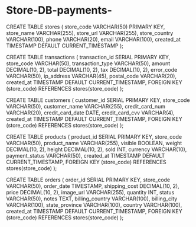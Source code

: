 # Store-DB-payments-
CREATE TABLE stores (
    store_code VARCHAR(50) PRIMARY KEY,
    store_name VARCHAR(255),
    store_url VARCHAR(255),
    store_country VARCHAR(100),
    phone VARCHAR(20),
    email VARCHAR(100),
    created_at TIMESTAMP DEFAULT CURRENT_TIMESTAMP
);

CREATE TABLE transactions (
    transaction_id SERIAL PRIMARY KEY,
    store_code VARCHAR(50),
    transaction_type VARCHAR(50),
    amount DECIMAL(10, 2),
    total DECIMAL(10, 2),
    tax DECIMAL(10, 2),
    error_code VARCHAR(50),
    ip_address VARCHAR(45),
    postal_code VARCHAR(20),
    created_at TIMESTAMP DEFAULT CURRENT_TIMESTAMP,
    FOREIGN KEY (store_code) REFERENCES stores(store_code)
);

CREATE TABLE customers (
    customer_id SERIAL PRIMARY KEY,
    store_code VARCHAR(50),
    customer_name VARCHAR(255),
    credit_card_num VARCHAR(20),
    credit_card_date DATE,
    credit_card_cvv VARCHAR(4),
    created_at TIMESTAMP DEFAULT CURRENT_TIMESTAMP,
    FOREIGN KEY (store_code) REFERENCES stores(store_code)
);

CREATE TABLE products (
    product_id SERIAL PRIMARY KEY,
    store_code VARCHAR(50),
    product_name VARCHAR(255),
    visible BOOLEAN,
    weight DECIMAL(10, 2),
    height DECIMAL(10, 2),
    sold INT,
    currency VARCHAR(10),
    payment_status VARCHAR(50),
    created_at TIMESTAMP DEFAULT CURRENT_TIMESTAMP,
    FOREIGN KEY (store_code) REFERENCES stores(store_code)
);

CREATE TABLE orders (
    order_id SERIAL PRIMARY KEY,
    store_code VARCHAR(50),
    order_date TIMESTAMP,
    shipping_cost DECIMAL(10, 2),
    price DECIMAL(10, 2),
    image_url VARCHAR(255),
    quantity INT,
    status VARCHAR(50),
    notes TEXT,
    billing_country VARCHAR(100),
    billing_city VARCHAR(100),
    state_province VARCHAR(100),
    country VARCHAR(100),
    created_at TIMESTAMP DEFAULT CURRENT_TIMESTAMP,
    FOREIGN KEY (store_code) REFERENCES stores(store_code)
);
